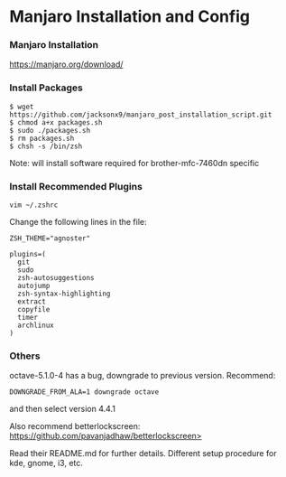 # Manjaro Installation and Config

### Manjaro Installation

<https://manjaro.org/download/>

### Install Packages

```Linux
$ wget https://github.com/jacksonx9/manjaro_post_installation_script.git
$ chmod a+x packages.sh
$ sudo ./packages.sh
$ rm packages.sh
$ chsh -s /bin/zsh
```

Note: will install software required for brother-mfc-7460dn specific

### Install Recommended Plugins

```Linux
vim ~/.zshrc
```

Change the following lines in the file:

```
ZSH_THEME="agnoster"

plugins=(
  git
  sudo
  zsh-autosuggestions
  autojump
  zsh-syntax-highlighting
  extract
  copyfile
  timer
  archlinux
)
```

### Others

octave-5.1.0-4 has a bug, downgrade to previous version. Recommend:

```Linux
DOWNGRADE_FROM_ALA=1 downgrade octave 
```

and then select version 4.4.1



Also recommend betterlockscreen: https://github.com/pavanjadhaw/betterlockscreen>

Read their README.md for further details. Different setup procedure for kde, gnome, i3, etc.

